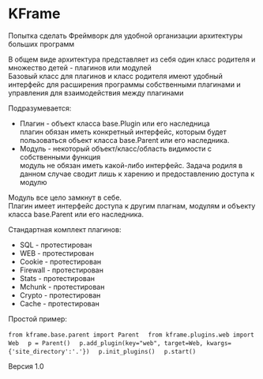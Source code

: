 # KFrame

Попытка сделать Фреймворк для удобной организации архитектуры больших программ  

В общем виде архитектура представляет из себя один класс родителя и множество детей - плагинов или модулей  
Базовый класс для плагинов и класс родителя имеют удобный интерфейс для расширения программы собственными плагинами и управления для взаимодействия между плагинами  

Подразумевается:
- Плагин - объект класса base.Plugin или его наследница  
	плагин обязан иметь конкретный интерфейс, которым будет пользоваться объект класса base.Parent или его наследника.  
- Модуль - некоторый объект/класс/область видимости с собственными функция  
	модуль не обязан иметь какой-либо интерфейс. Задача родиля в данном случае сводит лишь к харению и предоставлению доступа к модулю  

Модуль все цело замкнут в себе.  
Плагин имеет интерфейс доступа к другим плагнам, модулям и объекту класса base.Parent или его наследника.  

Стандартная комплект плагинов:  
- SQL 		- протестирован  
- WEB 		- протестирован  
- Cookie 	- протестирован  
- Firewall 	- протестирован  
- Stats 	- протестирован  
- Mchunk 	- протестирован  
- Crypto 	- протестирован  
- Cache 	- протестирован  

Простой пример:

`from kframe.base.parent import Parent  `
`from kframe.plugins.web import Web  `
`p = Parent()  `
`p.add_plugin(key="web", target=Web, kwargs={'site_directory':'.'})  `
`p.init_plugins()  `
`p.start()  `

Версия 1.0
